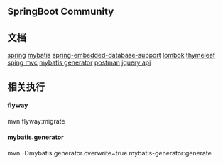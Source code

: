 ## SpringBoot Community

## 文档
[spring](https://spring.io/guides)
[mybatis](http://www.mybatis.org/spring-boot-starter/mybatis-spring-boot-autoconfigure/index.html)
[spring-embedded-database-support](https://docs.spring.io/spring-boot/docs/2.0.0.RC1/reference/htmlsingle/#boot-features-embedded-database-support)
[lombok](https://projectlombok.org/features/all)
[thymeleaf](https://www.thymeleaf.org/doc/tutorials/3.0/usingthymeleaf.html)
[sping mvc](https://docs.spring.io/spring/docs/current/spring-framework-reference/web.html)
[mybatis generator](http://www.mybatis.org/generator/)
[postman](https://chrome.google.com/webstore/detail/tabbed-postman-rest-clien/coohjcphdfgbiolnekdpbcijmhambjff)
[jquery api](https://api.jquery.com/jQuery.post/)

## 相关执行

#### flyway
mvn flyway:migrate

#### mybatis.generator
mvn -Dmybatis.generator.overwrite=true mybatis-generator:generate





